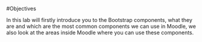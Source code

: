 #Objectives

In this lab will firstly introduce you to the Bootstrap components, what they are and which are the most common components we can use in Moodle, we also look at the areas inside Moodle where you can use these components.
